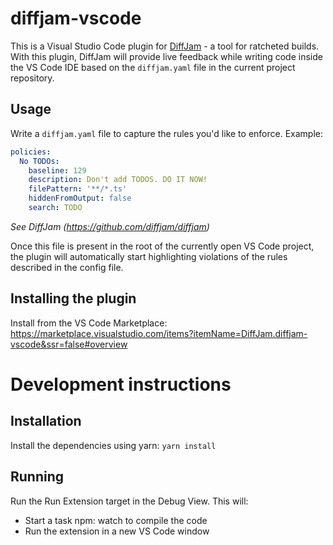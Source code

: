 # diffjam-vscode

This is a Visual Studio Code plugin for [DiffJam](https://github.com/diffjam/diffjam) - a tool for ratcheted builds.
With this plugin, DiffJam will provide live feedback while writing code inside the VS Code IDE based on the `diffjam.yaml` file in the current project repository.

## Usage

Write a `diffjam.yaml` file to capture the rules you'd like to enforce.
Example:
```yaml
policies:
  No TODOs:
    baseline: 129
    description: Don't add TODOS. DO IT NOW!
    filePattern: '**/*.ts'
    hiddenFromOutput: false
    search: TODO
```
_See DiffJam (https://github.com/diffjam/diffjam)_

Once this file is present in the root of the currently open VS Code project, the plugin will automatically start highlighting violations of the rules described in the config file.

## Installing the plugin

Install from the VS Code Marketplace: https://marketplace.visualstudio.com/items?itemName=DiffJam.diffjam-vscode&ssr=false#overview


# Development instructions

## Installation

Install the dependencies using yarn:
`yarn install`

## Running

Run the Run Extension target in the Debug View. This will:
* Start a task npm: watch to compile the code
* Run the extension in a new VS Code window

